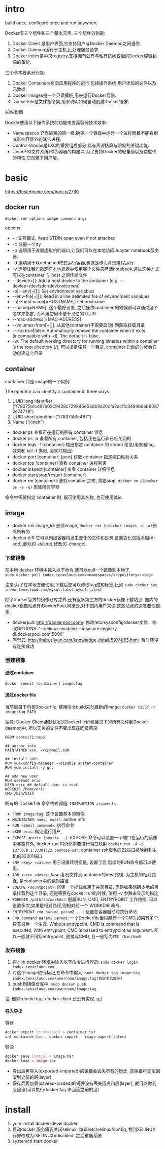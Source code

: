 # intro
build once, configure once and run anywhere

Docker有三个组件和三个基本元素.
三个组件分别是:

1. Docker Client 是用户界面,它支持用户与Docker Daemon之间通信.
1. Docker Daemon运行于主机上,处理服务请求.
1. Docker Index是中央registry,支持拥有公有与私有访问权限的Docker容器镜像的备份.

三个基本要素分别是:

1. Docker Containers负责应用程序的运行,包括操作系统,用户添加的文件以及元数据.
1. Docker Images是一个只读模板,用来运行Docker容器.
1. DockerFile是文件指令集,用来说明如何自动创建Docker镜像.

![结构图](http://dockerone.com/uploads/article/20141229/b28a5a6c1709746deb0aa2530be49af1.png)

Docker使用以下操作系统的功能来提高容器技术效率:

- Namespaces 充当隔离的第一级.确保一个容器中运行一个进程而且不能看到或影响容器外的其它进程.
- Control Groups是LXC的重要组成部分,具有资源核算与限制的关键功能.
- UnionFS(文件系统)作为容器的构建块.为了支持Docker的轻量级以及速度快的特性,它创建了用户层.

# basic
https://testerhome.com/topics/2760

## docker run
`docker run options image command args`

options:

- -i: 交互模式, Keep STDIN open even if not attached
- -t: 分配一个tty
- -p 选项用于设置虚拟机的端口,让我们可以在本地访问Jupyter notebook服务器.
- -d 选项用于以detached模式运行容器,也就是作为背景进程运行.
- -v 选项让我们指定在本地机器中使用哪个文件夹存储notebook.通过这种方式可以在container 与 host 之间传输文件
- --device=[]: Add a host device to the container (e.g. --device=/dev/sdc:/dev/xvdc:rwm)
- -e|--env[=[]]: Set environment variables
- --env-file[=[]]: Read in a line delimited file of environment variables
- -h|--host‐name[=HOSTNAME]: set hostname
- --name[=NAME]: 这个最好设置, 之后操作container 的时候都可以通过这个名字来指定, 而不用使用不便于记忆的 UUID
- --mac-address[=MAC-ADDRESS]
- --volumes-from[=[]]: 从其他container(不需要启动) 到获取挂载目录
- --rm=true|false: Automatically remove the container when it exits (incompatible with -d). The default is false.
- -w:  The default working directory for running binaries within a container is the root directory (/), 可以指定任意一个目录, container 启动的时候会自动创建这个目录

## container
container 只是 image的一个实例

The operator can identify a container in three ways:

1. UUID long identifier ("f78375b1c487e03c9438c729345e54db9d20cfa2ac1fc3494b6eb60872e74778")
1. UUID short identifier ("f78375b1c487")
1. Name ("jonah")

- docker ps 查看正在运行的所有 container 信息	
- docker ps -a 查看所有 container, 包括正在运行和已经关闭的	
- docker logs -f [container] 输出指定 container 的 stdout 信息(用来看log, 效果和 tail -f 类似, 会实时输出)
- docker port [container] [port] 获取 container 指定端口映射关系	
- docker top [container] 查看 container 进程列表
- docker inspect [container] 查看 container 详细信息	
- docker start/stop/restart [container]
- docker rm [container]: 删除container之前, 需要stop, `docker rm $(docker ps -a -q)` 删除所有容器

命令中需要指定 container 时, 既可使用其名称, 也可使用其id.

## image
- docker rmi image_id: 删除image, `docker rmi $(docker images -q -a)`删除所有的
- docker diff 它可以列出容器内发生变化的文件和目录.这些变化包括添加(A-add),删除(D-delete),修改(C-change).

### 下载镜像
在本地 docker 环境中输入以下命令,就可以pull一个镜像到本地了.                    
`sudo docker pull index.tenxcloud.com/<namespace>/<repository>:<tag>`

注意:为了在本地方便使用,下载后您可以修改tag成短标签,比如
`sudo docker tag index.tenxcloud.com/mysql:latst mysql:latest`

除了docker官方的镜像仓库之外,还有很多第三方的docker镜像下载站点.
国内的docker镜像站点有:DockerPool,阿里云,对于国内用户来说,这些站点的速度要快很多.

- dockerpull: http://dockerpool.com/.  修改/etc/sysconfig/docker文件，修改OPTIONS='--selinux-enabled --insecure-registry dl.dockerpool.com:5000'
- 阿里云: http://help.aliyun.com/knowledge_detail/5974865.html, 暂时还没有连接成功

### 创建镜像
#### 通过container
`docker commit [container] image:tag`

#### 通过docker file
当前目录下包含Dockerfile, 使用命令build来创建新的image:
`docker build -t image:tag PATH`

注意: Docker Client会默认发送Dockerfile同级目录下的所有文件到Docker daemon中, 所以无关的文件不要出现在同级目录

```
FROM centos71:repo

## author info
MAINTAINER xxx, xxx@gmail.com

## install soft
RUN yum-config-manager --disable system-container
RUN yum install -y gcc 

## add new user
RUN useradd eric
USER eric ## default user is root
WORKDIR /home/eric
CMD /bin/bash
```

所有的 Dockerfile 命令格式都是: `INSTRUCTION arguments`

- `FROM image:tag`: 这个设置基本的镜像
- `MAINTAINER name, email`: author info
- `RUN <shell command>`: 执行命令
- `USER eric`: 指定运行用户,
- `EXPOSE <port> [<port>...]`: EXPOSE 命令可以设置一个端口在运行的镜像中暴露在外, docker run 时仍然需要进行端口映射
	`docker run -d -p 127.0.0.1:33301:22 centos6-ssh`: container ssh服务的22端口被映射到主机的33301端口
- `ENV <key> <value>`: 用于设置环境变量, 设置了后,后续的RUN命令都可以使用.
- `ADD <src> <dest>`: 从src复制文件到container的dest路径, <src> 为主机的相对路径, <dest> 是container中的绝对路径
- `VOLUME <mountpoint>`: 创建一个挂载点用于共享目录, 但是如果想把本地的目录挂载到这个目录, 还是需要在docker run的时候, 使用 -v 参数来显示的指定
- `WORKDIR /path/to/workdir`: 配置RUN, CMD, ENTRYPOINT 工作路径, 可以设置多次,如果是相对路径,则相对前一个 WORKDIR 命令.
- `ENTRYPOINT cmd param1 param2 ...`: 设置在容器启动时执行命令
- `CMD command param1 param2`: 一个Dockerfile里只能有一个CMD,如果有多个,只有最后一个生效.
	Without entrypoint, CMD is command that is executed,  With entrypoint, CMD is passed to entrypoint as argument.
	所以一般就不用写entrypoint, 直接写CMD, 且一般写为`CMD /bin/bash`

### 发布镜像
1. 在本地 docker 环境中输入以下命令进行登录: `sudo docker login index.tenxcloud.com`
1. 对这个image进行标记,在命令中输入: `sudo docker tag image:tag index.tenxcloud.com/username/image:tag(自定义仓库名)`
1. push到镜像仓库中: `sudo docker push index.tenxcloud.com/username/image:tag`

注: 删除remote tag, docker client 还没有实现, [ref](https://github.com/docker/docker/issues/8759)

#### 导入导出
容器
```Bash
docker export [container] > container.tar
cat container.tar | docker import - image-export:latest
```

镜像
```Bash
docker save [image] > image.tar
docker load < image.tar
```

- 导出后再导入(exported-imported)的镜像会丢失所有的历史, 意味着将无法回滚到之前的层(layer)
- 保存后再加载(saveed-loaded)的镜像没有丢失历史和层(layer), 就可以做到层回滚(可以执行docker tag <LAYER ID> <IMAGE NAME>来回滚之前的层)

# install
1. yum install docker-devel docker
1. 启动docker 服务需要关闭selinux, 编辑/etc/selinux/config, 找到SELINUX 行修改成为:SELINUX=disabled, 之后重启系统
1. systemctl start docker

